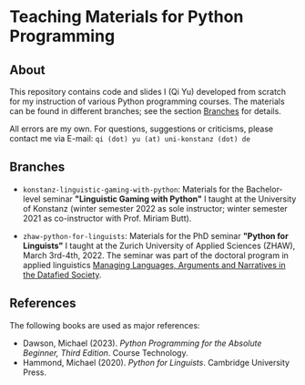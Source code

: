 # Teaching Materials for Python Programming

## About
This repository contains code and slides I (Qi Yu) developed from scratch 
for my instruction of various Python programming courses. The materials can be found in different branches; see the section [Branches](#Branches) for details.

All errors are my own. For questions, suggestions or criticisms, please contact me via E-mail: ```qi (dot) yu (at) uni-konstanz (dot) de```

## Branches

- ```konstanz-linguistic-gaming-with-python```: Materials for the Bachelor-level seminar **"Linguistic Gaming with Python"** 
I taught at the University of Konstanz (winter semester 2022 as sole instructor; 
winter semester 2021 as co-instructor with Prof. Miriam Butt).

- ```zhaw-python-for-linguists```: Materials for the PhD seminar **"Python for Linguists"** 
I taught at the Zurich University of Applied Sciences (ZHAW), March 3rd-4th, 2022. 
The seminar was part of the doctoral program in applied linguistics
[Managing Languages, Arguments and Narratives in the Datafied Society](https://www.zhaw.ch/en/linguistics/study/doctoral-programmes/doctoral-programme-2021-2024/).

  
## References
The following books are used as major references:
- Dawson, Michael (2023). *Python Programming for the Absolute Beginner, Third Edition*. Course Technology.
- Hammond, Michael (2020). *Python for Linguists*. Cambridge University Press.